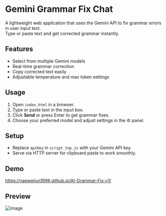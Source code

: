 # Gemini Grammar Fix Chat

A lightweight web application that uses the Gemini API to fix grammar errors in user input text.  
Type or paste text and get corrected grammar instantly.

## Features

- Select from multiple Gemini models  
- Real-time grammar correction  
- Copy corrected text easily  
- Adjustable temperature and max token settings  

## Usage

1. Open `index.html` in a browser.  
2. Type or paste text in the input box.  
3. Click **Send** or press Enter to get grammar fixes.  
4. Choose your preferred model and adjust settings in the ⚙️ panel.

## Setup

- Replace `apiKey` in `script_top.js` with your Gemini API key.  
- Serve via HTTP server for clipboard paste to work smoothly.

## Demo
https://yapweijun1996.github.io/AI-Grammar-Fix-v1/

## Preview
![image](https://github.com/user-attachments/assets/fb04478d-1b16-4fca-942b-7f38b3fdd833)


